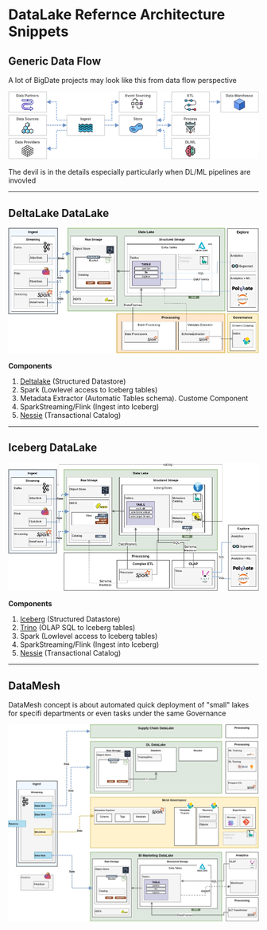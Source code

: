 # DataLake Refernce Architecture Snippets



## Generic Data Flow

A lot of BigDate projects may look like this from data flow perspective

<img src="doc/Skel-BigData-Overview.drawio.png" width="700">

The devil is in the details especially particularly when DL/ML pipelines are invovled

----


## DeltaLake DataLake

<img src="doc/Skel-BigData-DataLake-Deltalake.jpg" width="700">

__Components__

1. [Deltalake](https://delta.io) (Structured Datastore)
2. Spark (Lowlevel access to Iceberg tables)
3. Metadata Extractor (Automatic Tables schema). Custome Component
4. SparkStreaming/Flink (Ingest into Iceberg)
5. [Nessie](https://projectnessie.org/tables) (Transactional Catalog)

----
## Iceberg DataLake

<img src="doc/Skel-BigData-DataLake-Iceberg.jpg" width="700">

__Components__

1. [Iceberg](https://iceberg.apache.org) (Structured Datastore)
2. [Trino](https://trino.io/docs/current/connector/iceberg.html#) (OLAP SQL to Iceberg tables)
3. Spark (Lowlevel access to Iceberg tables)
4. SparkStreaming/Flink (Ingest into Iceberg)
5. [Nessie](https://projectnessie.org/tables) (Transactional Catalog)


----
## DataMesh

DataMesh concept is about automated quick deployment of "small" lakes for specifi departments or even tasks under the same Governance

<img src="doc/Skel-BigData-DataMesh.jpg" width="700">

